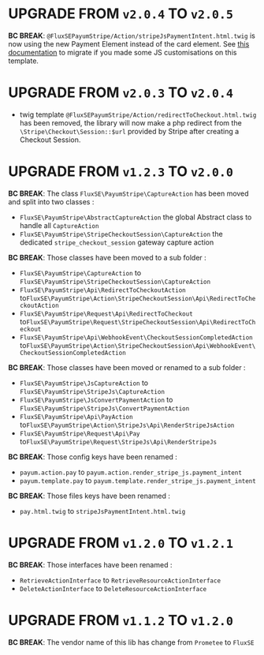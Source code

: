 # UPGRADE FROM `v2.0.4` TO `v2.0.5`

**BC BREAK**: `@FluxSEPayumStripe/Action/stripeJsPaymentIntent.html.twig` is now using the new Payment Element instead
of the card element. See [this documentation](https://stripe.com/docs/payments/payment-element/migration) to migrate if
you made some JS customisations on this template.

# UPGRADE FROM `v2.0.3` TO `v2.0.4`

- twig template `@FluxSEPayumStripe/Action/redirectToCheckout.html.twig` has been removed, the library will now make 
  a php redirect from the `\Stripe\Checkout\Session::$url` provided by Stripe after creating a Checkout Session.

# UPGRADE FROM `v1.2.3` TO `v2.0.0`

**BC BREAK**: The class `FluxSE\PayumStripe\CaptureAction` has been moved and split into two classes :

- `FluxSE\PayumStripe\AbstractCaptureAction` the global Abstract class to handle all `CaptureAction`
- `FluxSE\PayumStripe\StripeCheckoutSession\CaptureAction` the dedicated `stripe_checkout_session` gateway capture action

**BC BREAK**: Those classes have been moved to a sub folder :

- `FluxSE\PayumStripe\CaptureAction` to `FluxSE\PayumStripe\StripeCheckoutSession\CaptureAction`
- `FluxSE\PayumStripe\Api\RedirectToCheckoutAction` to`FluxSE\PayumStripe\Action\StripeCheckoutSession\Api\RedirectToCheckoutAction`
- `FluxSE\PayumStripe\Request\Api\RedirectToCheckout` to`FluxSE\PayumStripe\Request\StripeCheckoutSession\Api\RedirectToCheckout`
- `FluxSE\PayumStripe\Api\WebhookEvent\CheckoutSessionCompletedAction` to`FluxSE\PayumStripe\Action\StripeCheckoutSession\Api\WebhookEvent\CheckoutSessionCompletedAction`

**BC BREAK**: Those classes have been moved or renamed to a sub folder :

- `FluxSE\PayumStripe\JsCaptureAction` to `FluxSE\PayumStripe\StripeJs\CaptureAction`
- `FluxSE\PayumStripe\JsConvertPaymentAction` to `FluxSE\PayumStripe\StripeJs\ConvertPaymentAction`
- `FluxSE\PayumStripe\Api\PayAction` to`FluxSE\PayumStripe\Action\StripeJs\Api\RenderStripeJsAction`
- `FluxSE\PayumStripe\Request\Api\Pay` to`FluxSE\PayumStripe\Request\StripeJs\Api\RenderStripeJs`

**BC BREAK**: Those config keys have been renamed :

- `payum.action.pay` to `payum.action.render_stripe_js.payment_intent`
- `payum.template.pay` to `payum.template.render_stripe_js.payment_intent`

**BC BREAK**: Those files keys have been renamed :

- `pay.html.twig` to `stripeJsPaymentIntent.html.twig`

# UPGRADE FROM `v1.2.0` TO `v1.2.1`

**BC BREAK**: Those interfaces have been renamed :

 - `RetrieveActionInterface` to `RetrieveResourceActionInterface`
 - `DeleteActionInterface` to `DeleteResourceActionInterface`
 
 # UPGRADE FROM `v1.1.2` TO `v1.2.0`

**BC BREAK**: The vendor name of this lib has change from `Prometee` to `FluxSE`